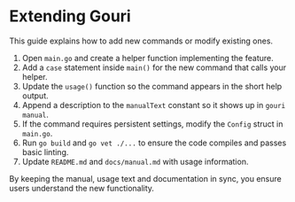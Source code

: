 # Extending Gouri

This guide explains how to add new commands or modify existing ones.

1. Open `main.go` and create a helper function implementing the feature.
2. Add a `case` statement inside `main()` for the new command that calls your helper.
3. Update the `usage()` function so the command appears in the short help output.
4. Append a description to the `manualText` constant so it shows up in `gouri manual`.
5. If the command requires persistent settings, modify the `Config` struct in `main.go`.
6. Run `go build` and `go vet ./...` to ensure the code compiles and passes basic linting.
7. Update `README.md` and `docs/manual.md` with usage information.

By keeping the manual, usage text and documentation in sync, you ensure users
understand the new functionality.
